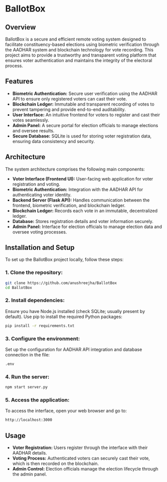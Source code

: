 # BallotBox

## Overview
BallotBox is a secure and efficient remote voting system designed to facilitate constituency-based elections using biometric verification through the AADHAR system and blockchain technology for vote recording. This project aims to provide a trustworthy and transparent voting platform that ensures voter authentication and maintains the integrity of the electoral process.

## Features
- **Biometric Authentication:** Secure user verification using the AADHAR API to ensure only registered voters can cast their vote.
- **Blockchain Ledger:** Immutable and transparent recording of votes to prevent tampering and provide end-to-end auditability.
- **User Interface:** An intuitive frontend for voters to register and cast their votes seamlessly.
- **Admin Panel:** A secure portal for election officials to manage elections and oversee results.
- **Secure Database:** SQLite is used for storing voter registration data, ensuring data consistency and security.

## Architecture
The system architecture comprises the following main components:

- **Voter Interface (Frontend UI):** User-facing web application for voter registration and voting.
- **Biometric Authentication:** Integration with the AADHAR API for authenticating voter identity.
- **Backend Server (Flask API):** Handles communication between the frontend, biometric verification, and blockchain ledger.
- **Blockchain Ledger:** Records each vote in an immutable, decentralized ledger.
- **Database:** Stores registration details and voter information securely.
- **Admin Panel:** Interface for election officials to manage election data and oversee voting processes.

## Installation and Setup
To set up the BallotBox project locally, follow these steps:

### 1. Clone the repository:

```bash
git clone https://github.com/anushreejha/BallotBox
cd BallotBox
```

### 2. Install dependencies: 
Ensure you have Node.js installed (check SQLite; usually present by default). Use pip to install the required Python packages:

```bash
pip install -r requirements.txt
```

### 3. Configure the environment: 
Set up the configuration for AADHAR API integration and database connection in the file: 
```bash
.env
``` 

### 4. Run the server:

```bash
npm start server.py
```

### 5. Access the application: 
To access the interface, open your web browser and go to:
```bash
http://localhost:3000 
```

## Usage
- **Voter Registration:** Users register through the interface with their AADHAR details.
- **Voting Process:** Authenticated voters can securely cast their vote, which is then recorded on the blockchain.
- **Admin Control:** Election officials manage the election lifecycle through the admin panel.
